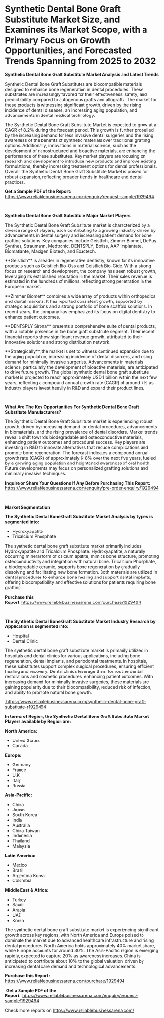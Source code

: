 <p><h1>Synthetic Dental Bone Graft Substitute Market Size, and Examines its Market Scope, with a Primary Focus on Growth Opportunities, and Forecasted Trends Spanning from 2025 to 2032</h1></p><p><strong>Synthetic Dental Bone Graft Substitute Market Analysis and Latest Trends</strong></p>
<p><p>Synthetic Dental Bone Graft Substitutes are biocompatible materials designed to enhance bone regeneration in dental procedures. These substitutes are increasingly favored for their effectiveness, safety, and predictability compared to autogenous grafts and allografts. The market for these products is witnessing significant growth, driven by the rising incidence of dental diseases, an increasing aging population, and advancements in dental medical technology.</p><p>The Synthetic Dental Bone Graft Substitute Market is expected to grow at a CAGR of 8.2% during the forecast period. This growth is further propelled by the increasing demand for less invasive dental surgeries and the rising awareness of the benefits of synthetic materials over traditional grafting options. Additionally, innovations in material science, such as the development of nanostructured and bioactive materials, are enhancing the performance of these substitutes. Key market players are focusing on research and development to introduce new products and improve existing formulations, thereby increasing treatment options for dental professionals. Overall, the Synthetic Dental Bone Graft Substitute Market is poised for robust expansion, reflecting broader trends in healthcare and dental practices.</p></p>
<p><strong>Get a Sample PDF of the Report:&nbsp;</strong> <a href="https://www.reliablebusinessarena.com/enquiry/request-sample/1929494?utm_campaign=1891&utm_medium=2&utm_source=Github&utm_content=ia&utm_term=16012025&utm_id=synthetic-dental-bone-graft-substitute">https://www.reliablebusinessarena.com/enquiry/request-sample/1929494</a></p>
<p>&nbsp;</p>
<p><strong>Synthetic Dental Bone Graft Substitute Major Market Players</strong></p>
<p><p>The Synthetic Dental Bone Graft Substitute market is characterized by a diverse range of players, each contributing to a growing industry driven by advancements in dental surgery and increasing patient demand for bone grafting solutions. Key companies include Geistlich, Zimmer Biomet, DePuy Synthes, Straumann, Medtronic, DENTSPLY, Botiss, AAP Implantate, Biomatlante, Maxigen Biotech, and Exactech.</p><p>**Geistlich** is a leader in regenerative dentistry, known for its innovative products such as Geistlich Bio-Oss and Geistlich Bio-Gide. With a strong focus on research and development, the company has seen robust growth, leveraging its established reputation in the market. Their sales revenue is estimated in the hundreds of millions, reflecting strong penetration in the European market.</p><p>**Zimmer Biomet** combines a wide array of products within orthopedics and dental markets. It has reported consistent growth, supported by strategic acquisitions and a strong portfolio of bone scaffold solutions. In recent years, the company has emphasized its focus on digital dentistry to enhance patient outcomes.</p><p>**DENTSPLY Sirona** presents a comprehensive suite of dental products, with a notable presence in the bone graft substitute segment. Their recent financial reports show significant revenue growth, attributed to their innovative solutions and strong distribution network.</p><p>**Strategically**, the market is set to witness continued expansion due to the aging population, increasing incidence of dental disorders, and rising demand for minimally invasive surgeries. Advancements in materials science, particularly the development of bioactive materials, are anticipated to drive future growth. The global synthetic dental bone graft substitute market is projected to reach approximately USD 1 billion within the next few years, reflecting a compound annual growth rate (CAGR) of around 7% as industry players invest heavily in R&D and expand their product lines.</p></p>
<p>&nbsp;</p>
<p><strong>What Are The Key Opportunities For Synthetic Dental Bone Graft Substitute Manufacturers?</strong></p>
<p><p>The Synthetic Dental Bone Graft Substitute market is experiencing robust growth, driven by increasing demand for dental procedures, advancements in biomaterials, and the rising prevalence of dental disorders. Market trends reveal a shift towards biodegradable and osteoconductive materials, enhancing patient outcomes and procedural success. Key players are investing in R&D to innovate alternatives that reduce complications and promote bone regeneration. The forecast indicates a compound annual growth rate (CAGR) of approximately 6-8% over the next five years, fueled by a growing aging population and heightened awareness of oral health. Future developments may focus on personalized grafting solutions and minimally invasive techniques.</p></p>
<p><strong>Inquire or Share Your Questions If Any Before Purchasing This Report:</strong> <a href="https://www.reliablebusinessarena.com/enquiry/pre-order-enquiry/1929494?utm_campaign=1891&utm_medium=2&utm_source=Github&utm_content=ia&utm_term=16012025&utm_id=synthetic-dental-bone-graft-substitute">https://www.reliablebusinessarena.com/enquiry/pre-order-enquiry/1929494</a></p>
<p>&nbsp;</p>
<p><strong>Market Segmentation</strong></p>
<p><strong>The Synthetic Dental Bone Graft Substitute Market Analysis by types is segmented into:</strong></p>
<p><ul><li>Hydroxyapatite</li><li>Tricalcium Phosphate</li></ul></p>
<p><p>The synthetic dental bone graft substitute market primarily includes Hydroxyapatite and Tricalcium Phosphate. Hydroxyapatite, a naturally occurring mineral form of calcium apatite, mimics bone structure, promoting osteoconductivity and integration with natural bone. Tricalcium Phosphate, a biodegradable ceramic, supports bone regeneration by gradually dissolving and facilitating new bone formation. Both materials are utilized in dental procedures to enhance bone healing and support dental implants, offering biocompatibility and effective solutions for patients requiring bone grafting.</p></p>
<p><strong>Purchase this Report:&nbsp;</strong><a href="https://www.reliablebusinessarena.com/purchase/1929494?utm_campaign=1891&utm_medium=2&utm_source=Github&utm_content=ia&utm_term=16012025&utm_id=synthetic-dental-bone-graft-substitute">https://www.reliablebusinessarena.com/purchase/1929494</a></p>
<p>&nbsp;</p>
<p><strong>The Synthetic Dental Bone Graft Substitute Market Industry Research by Application is segmented into:</strong></p>
<p><ul><li>Hospital</li><li>Dental Clinic</li></ul></p>
<p><p>The synthetic dental bone graft substitute market is primarily utilized in hospitals and dental clinics for various applications, including bone regeneration, dental implants, and periodontal treatments. In hospitals, these substitutes support complex surgical procedures, ensuring efficient healing and recovery. Dental clinics leverage them for routine dental restorations and cosmetic procedures, enhancing patient outcomes. With increasing demand for minimally invasive surgeries, these materials are gaining popularity due to their biocompatibility, reduced risk of infection, and ability to promote natural bone growth.</p></p>
<p><a href="https://www.reliablebusinessarena.com/synthetic-dental-bone-graft-substitute-r1929494?utm_campaign=1891&utm_medium=2&utm_source=Github&utm_content=ia&utm_term=16012025&utm_id=synthetic-dental-bone-graft-substitute">&nbsp;https://www.reliablebusinessarena.com/synthetic-dental-bone-graft-substitute-r1929494</a></p>
<p><strong>In terms of Region, the Synthetic Dental Bone Graft Substitute Market Players available by Region are:</strong></p>
<p>
    <p> <strong> North America: </strong>
        <ul>
            <li>United States</li>
            <li>Canada</li>
        </ul>
        </p> 
    <p> <strong> Europe: </strong>
        <ul>
            <li>Germany</li>
            <li>France</li>
            <li>U.K.</li>
            <li>Italy</li>
            <li>Russia</li>
        </ul>
        </p> 
    <p> <strong> Asia-Pacific: </strong>
        <ul>
            <li>China</li>
            <li>Japan</li>
            <li>South Korea</li>
            <li>India</li>
            <li>Australia</li>
            <li>China Taiwan</li>
            <li>Indonesia</li>
            <li>Thailand</li>
            <li>Malaysia</li>
        </ul>
        </p> 
    <p> <strong> Latin America: </strong>
        <ul>
            <li>Mexico</li>
            <li>Brazil</li>
            <li>Argentina Korea</li>
            <li>Colombia</li>
        </ul>
        </p> 
    <p> <strong> Middle East & Africa: </strong>
        <ul>
            <li>Turkey</li>
            <li>Saudi</li>
            <li>Arabia</li>
            <li>UAE</li>
            <li>Korea</li>
        </ul>
    </p>
    </p>
<p><p>The synthetic dental bone graft substitute market is experiencing significant growth across key regions, with North America and Europe poised to dominate the market due to advanced healthcare infrastructure and rising dental procedures. North America holds approximately 40% market share, while Europe accounts for around 30%. The Asia-Pacific region is emerging rapidly, expected to capture 20% as awareness increases. China is anticipated to contribute about 10% to the global valuation, driven by increasing dental care demand and technological advancements.</p></p>
<p><strong>Purchase this Report: </strong><a href="https://www.reliablebusinessarena.com/purchase/1929494?utm_campaign=1891&utm_medium=2&utm_source=Github&utm_content=ia&utm_term=16012025&utm_id=synthetic-dental-bone-graft-substitute">https://www.reliablebusinessarena.com/purchase/1929494</a></p>
<p>&nbsp;<strong>Get a Sample PDF of the Report:&nbsp;&nbsp;</strong><a href="https://www.reliablebusinessarena.com/enquiry/request-sample/1929494?utm_campaign=1891&utm_medium=2&utm_source=Github&utm_content=ia&utm_term=16012025&utm_id=synthetic-dental-bone-graft-substitute">https://www.reliablebusinessarena.com/enquiry/request-sample/1929494</a></p>
<p><strong></strong></p>
<p>Check more reports on <a href="https://www.reliablebusinessarena.com/?utm_campaign=1891&utm_medium=2&utm_source=Github&utm_content=ia&utm_term=16012025&utm_id=synthetic-dental-bone-graft-substitute">https://www.reliablebusinessarena.com/</a></p>